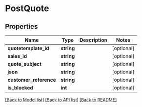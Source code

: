 # PostQuote

## Properties
Name | Type | Description | Notes
------------ | ------------- | ------------- | -------------
**quotetemplate_id** | **string** |  | [optional] 
**sales_id** | **string** |  | [optional] 
**quote_subject** | **string** |  | [optional] 
**json** | **string** |  | [optional] 
**customer_reference** | **string** |  | [optional] 
**is_blocked** | **int** |  | [optional] 

[[Back to Model list]](../README.md#documentation-for-models) [[Back to API list]](../README.md#documentation-for-api-endpoints) [[Back to README]](../README.md)


